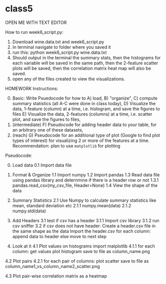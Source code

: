 # class5
OPEN ME WITH TEXT EDITOR

How to run week6_script.py:

1. Download wine.data.txt and week6_script.py
2. In terminal navigate to folder where you saved it
3. run this: python week6_script.py wine.data.txt
4. Should output in the terminal the summary stats, then the histograms for each variable will be saved in the same path, then the 2-feature scatter plots will be saved, then the correlation matrix heat map will also be saved.
5. open any of the files created to view the visualizations.


HOMEWORK Instructions:

00. Basic: Write Psuedocode for how to A) load, B) "organize", C) compute summary statistics (all A-C were done in class today), D) Visualize the data, 1-feature (column) at a time, i.e. histogram, and save the figures to files E) Visualize the data, 2-features (columns) at a time, i.e. scatter plot, and save the figures to files,
000. (intermediate) F) Pseudocode for adding header data to your table, for an arbitrary one of these datasets,
0000. (reach) G) Pseudocode for an additional type of plot (Google to find plot types of interest) for visualizing 2 or more of the features at a time.
Recommendation: plan to use `matplotlib` for plotting

Pseudocode:

0. Load data
0.1   Import data file

1. Format & Organize
1.1   Import numpy
1.2   Import pandas
1.3   Read data file using pandas library and deternmine if there is a header row or not
1.3.1      pandas.read_csv(my_csv_file, Header=None)
1.4   View the shape of the data

2. Summary Statistics
2.1   Use Numpy to calculate summary statistics like mean, standard deviation etc
2.1.1      numpy.mean(data)
2.1.2      numpy.std(data)

3. Add Headers
3.1   test if csv has a header
3.1.1 Import csv library
3.1.2 run csv sniffer
3.2   if csv does not have header:
			Create a header.csv file in the same shape as the data
     		Import the header.csv
            for each column:
                append data to header
      else move to next step

4. Look at it
4.1 Plot values on histograms
    import matplotlib
4.1.1  for each column:
           get values
           plot histogram
           save to file as column_name.png

4.2 Plot pairs
4.2.1  for each pair of columns:
           plot scatter
           save to file as column_name1_vs_column_name2_scatter.png

4.3 Plot pair-wise correlation matrix as a heatmap


